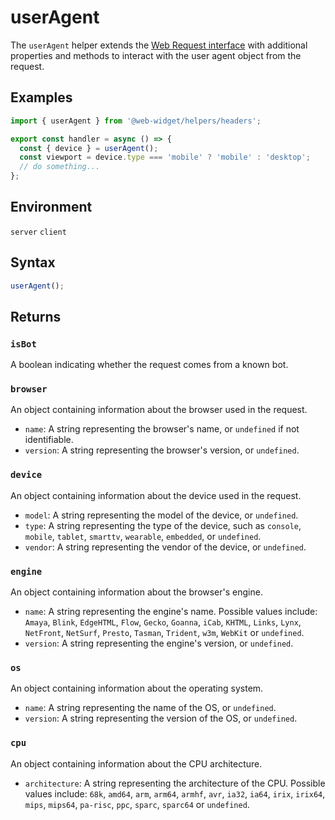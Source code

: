 # userAgent

The `userAgent` helper extends the [Web Request interface](https://developer.mozilla.org/docs/Web/API/Request) with additional properties and methods to interact with the user agent object from the request.

## Examples

```ts
import { userAgent } from '@web-widget/helpers/headers';

export const handler = async () => {
  const { device } = userAgent();
  const viewport = device.type === 'mobile' ? 'mobile' : 'desktop';
  // do something...
};
```

## Environment

`server` `client`

## Syntax

```ts
userAgent();
```

## Returns

### `isBot`

A boolean indicating whether the request comes from a known bot.

### `browser`

An object containing information about the browser used in the request.

- `name`: A string representing the browser's name, or `undefined` if not identifiable.
- `version`: A string representing the browser's version, or `undefined`.

### `device`

An object containing information about the device used in the request.

- `model`: A string representing the model of the device, or `undefined`.
- `type`: A string representing the type of the device, such as `console`, `mobile`, `tablet`, `smarttv`, `wearable`, `embedded`, or `undefined`.
- `vendor`: A string representing the vendor of the device, or `undefined`.

### `engine`

An object containing information about the browser's engine.

- `name`: A string representing the engine's name. Possible values include: `Amaya`, `Blink`, `EdgeHTML`, `Flow`, `Gecko`, `Goanna`, `iCab`, `KHTML`, `Links`, `Lynx`, `NetFront`, `NetSurf`, `Presto`, `Tasman`, `Trident`, `w3m`, `WebKit` or `undefined`.
- `version`: A string representing the engine's version, or `undefined`.

### `os`

An object containing information about the operating system.

- `name`: A string representing the name of the OS, or `undefined`.
- `version`: A string representing the version of the OS, or `undefined`.

### `cpu`

An object containing information about the CPU architecture.

- `architecture`: A string representing the architecture of the CPU. Possible values include: `68k`, `amd64`, `arm`, `arm64`, `armhf`, `avr`, `ia32`, `ia64`, `irix`, `irix64`, `mips`, `mips64`, `pa-risc`, `ppc`, `sparc`, `sparc64` or `undefined`.
